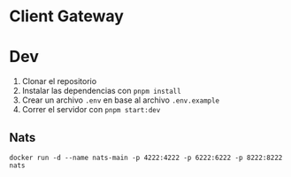 # Client Gateway

# Dev

1. Clonar el repositorio
2. Instalar las dependencias con `pnpm install`
3. Crear un archivo `.env` en base al archivo `.env.example`
3. Correr el servidor con `pnpm start:dev`

## Nats
```
docker run -d --name nats-main -p 4222:4222 -p 6222:6222 -p 8222:8222 nats
```
